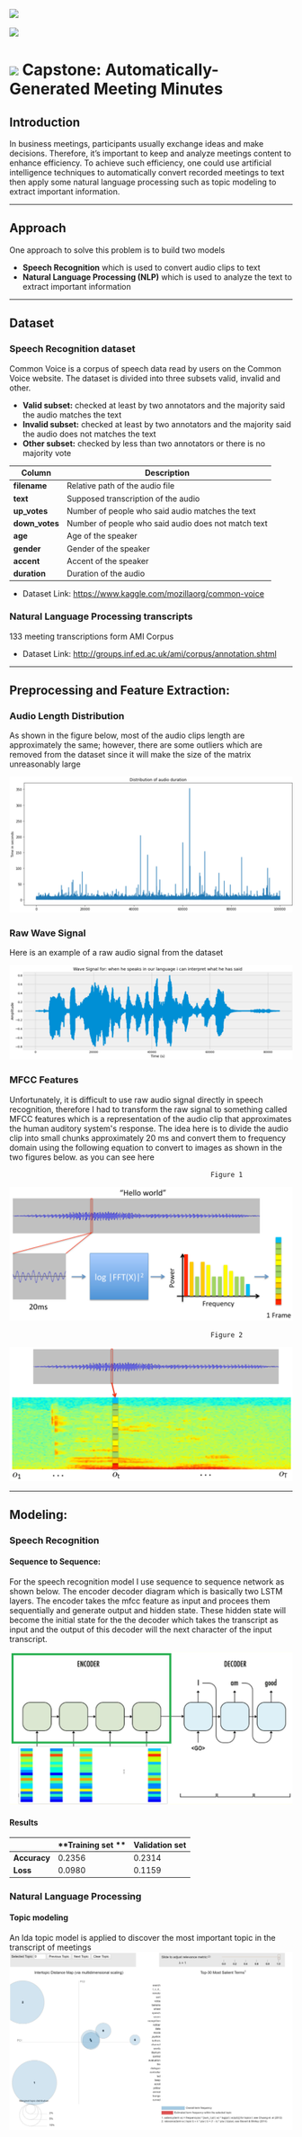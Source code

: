 
![](https://www.mcit.gov.sa/sites/all/themes/portal/ui/images/MCIT_logo.png)

![](https://www.miskacademy.edu.sa/app/themes/misk-academy/images/logos@2x.png)


# ![](https://ga-dash.s3.amazonaws.com/production/assets/logo-9f88ae6c9c3871690e33280fcf557f33.png) Capstone: Automatically-Generated Meeting Minutes


## Introduction
In business meetings, participants usually exchange ideas and make decisions. Therefore, it’s important to keep and analyze meetings content to enhance efficiency. To achieve such efficiency, one could use artificial intelligence techniques to automatically convert recorded meetings to text then apply some natural language processing such as topic modeling to extract important information. 

----------------------------------------------------------------------------------------------------------

## Approach
One approach to solve this problem is to build two models 
- **Speech Recognition** which is used to convert audio clips to text
- **Natural Language Processing (NLP)** which is used to analyze the text to extract important information

----------------------------------------------------------------------------------------------------------

## Dataset

### Speech Recognition dataset
Common Voice is a corpus of speech data read by users on the Common Voice website. The dataset is divided into three subsets valid, invalid and other. 
- **Valid subset:** checked at least by two annotators and the majority said the audio matches the text 
- **Invalid subset:** checked at least by two annotators and the majority said the audio does not matches the text 
- **Other subset:** checked by less than two annotators or there is no majority vote


|  **Column**	| **Description** |
| --- | --- |
|**filename** |Relative path of the audio file |
|**text** |Supposed transcription of the audio |
|**up_votes** |Number of people who said audio matches the text |
|**down_votes** |Number of people who said audio does not match text |
|**age** |Age of the speaker |
|**gender** |Gender of the speaker |
|**accent** |Accent of the speaker |
|**duration** |Duration of the audio |

- Dataset Link: https://www.kaggle.com/mozillaorg/common-voice

### Natural Language Processing transcripts
133 meeting transcriptions form AMI Corpus

- Dataset Link: http://groups.inf.ed.ac.uk/ami/corpus/annotation.shtml

----------------------------------------------------------------------------------------------------------

## Preprocessing and Feature Extraction: 

### Audio Length Distribution
As shown in the figure below,  most of the audio clips length are approximately the same; however, there are some outliers which are removed from the dataset since it will make the size of the matrix unreasonably large 

![](plots/len_dist.png)

### Raw Wave Signal
Here is an example of a raw audio signal from the dataset 

![](plots/raw_sig.png)

### MFCC Features
Unfortunately, it is difficult to use raw audio signal directly in speech recognition, therefore I had to transform the raw signal to something called MFCC features which is a representation of the audio clip that approximates the human auditory system's response. The idea here is to divide the audio clip into small chunks approximately 20 ms and convert them to frequency domain using the following equation to convert to images as shown in the two figures below.
as you can see here

                                                      Figure 1
![](plots/mfcc_1.png)

                                                      Figure 2
![](plots/mfcc_2.png)


----------------------------------------------------------------------------------------------------------

## Modeling: 
### Speech Recognition
#### Sequence to Sequence: 
For the speech recognition model I use sequence to sequence network as shown below. The encoder decoder diagram which is basically two LSTM layers. The encoder takes the mfcc feature as input and procees them sequentially and generate output and hidden state. These hidden state will become the initial state for the the decoder which takes the transcript as input and the output of this decoder will the next character of the input transcript.

![](plots/sq2sq_diagram.JPG)

#### Results

|  	| **Training set ** |**Validation set** |
| --- | --- | --- |
|**Accuracy**|0.2356|0.2314|
|**Loss**  	|0.0980|0.1159 |

### Natural Language Processing 
#### Topic modeling
An lda topic model is applied to discover the most important topic in the transcript of meetings
![](plots/Topic_modeling.JPG)

